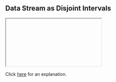 ##  Data Stream as Disjoint Intervals 

<iframe></iframe>

Click [here](Explanation.md) for an explanation.


